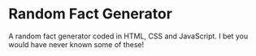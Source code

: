 # Random Fact Generator

A random fact generator coded in HTML, CSS and JavaScript. I bet you would have never known some of these!
